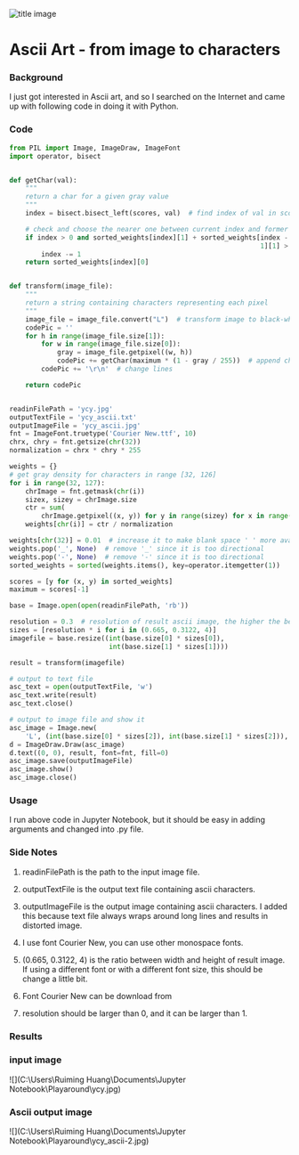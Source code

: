 ![title image](http://wx4.sinaimg.cn/large/006a0Rdhgy1ficp70i78kj30yp0qown2.jpg)

# Ascii Art - from image to characters

### Background

I just got interested in Ascii art, and so I searched on the Internet and came up with following code in doing it with Python.

### Code

```python
from PIL import Image, ImageDraw, ImageFont
import operator, bisect


def getChar(val):
    """
    return a char for a given gray value
    """
    index = bisect.bisect_left(scores, val)  # find index of val in scores

    # check and choose the nearer one between current index and former index
    if index > 0 and sorted_weights[index][1] + sorted_weights[index -
                                                               1][1] > 2 * val:
        index -= 1
    return sorted_weights[index][0]


def transform(image_file):
    """
    return a string containing characters representing each pixel
    """
    image_file = image_file.convert("L")  # transform image to black-white
    codePic = ''
    for h in range(image_file.size[1]):
        for w in range(image_file.size[0]):
            gray = image_file.getpixel((w, h))
            codePic += getChar(maximum * (1 - gray / 255))  # append characters
        codePic += '\r\n'  # change lines

    return codePic


readinFilePath = 'ycy.jpg'
outputTextFile = 'ycy_ascii.txt'
outputImageFile = 'ycy_ascii.jpg'
fnt = ImageFont.truetype('Courier New.ttf', 10)
chrx, chry = fnt.getsize(chr(32))
normalization = chrx * chry * 255

weights = {}
# get gray density for characters in range [32, 126]
for i in range(32, 127):
    chrImage = fnt.getmask(chr(i))
    sizex, sizey = chrImage.size
    ctr = sum(
        chrImage.getpixel((x, y)) for y in range(sizey) for x in range(sizex))
    weights[chr(i)] = ctr / normalization

weights[chr(32)] = 0.01  # increase it to make blank space ' ' more available
weights.pop('_', None)  # remove '_' since it is too directional
weights.pop('-', None)  # remove '-' since it is too directional
sorted_weights = sorted(weights.items(), key=operator.itemgetter(1))

scores = [y for (x, y) in sorted_weights]
maximum = scores[-1]

base = Image.open(open(readinFilePath, 'rb'))

resolution = 0.3  # resolution of result ascii image, the higher the better
sizes = [resolution * i for i in (0.665, 0.3122, 4)]
imagefile = base.resize((int(base.size[0] * sizes[0]),
                         int(base.size[1] * sizes[1])))

result = transform(imagefile)

# output to text file
asc_text = open(outputTextFile, 'w')
asc_text.write(result)
asc_text.close()

# output to image file and show it
asc_image = Image.new(
    'L', (int(base.size[0] * sizes[2]), int(base.size[1] * sizes[2])), 255)
d = ImageDraw.Draw(asc_image)
d.text((0, 0), result, font=fnt, fill=0)
asc_image.save(outputImageFile)
asc_image.show()
asc_image.close()
```

### Usage

I run above code in Jupyter Notebook, but it should be easy in adding arguments and changed into .py file.

### Side Notes

1. readinFilePath is the path to the input image file.

2. outputTextFile is the output text file containing ascii characters.

3. outputImageFile is the output image containing ascii characters. I added this because text file always wraps around long lines and results in distorted image.

4. I use font Courier New, you can use other monospace fonts.

5. (0.665, 0.3122, 4) is the ratio between width and height of result image. If using a different font or with a different font size, this should be change a little bit.

6. Font Courier New can be download from 

   [Courier New font download]: https://github.com/trishume/OpenTuringCompiler/blob/master/stdlib-sfml/fonts/Courier%20New.ttf

   

7. resolution should be larger than 0, and it can be larger than 1.

 ### Results

### input image 

![](C:\Users\Ruiming Huang\Documents\Jupyter Notebook\Playaround\ycy.jpg)

### Ascii output image

![](C:\Users\Ruiming Huang\Documents\Jupyter Notebook\Playaround\ycy_ascii-2.jpg)
